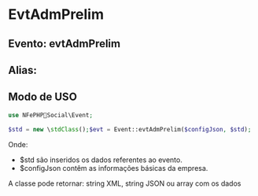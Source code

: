 # EvtAdmPrelim

## Evento: evtAdmPrelim

## Alias: 


## Modo de USO

```php
use NFePHPSocial\Event;

$std = new \stdClass();$evt = Event::evtAdmPrelim($configJson, $std);
```

Onde:
- $std são inseridos os dados referentes ao evento.
- $configJson contêm as informações básicas da empresa.

A classe pode retornar: string XML, string JSON ou array com os dados
